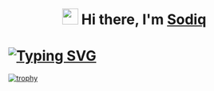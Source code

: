 <h1 align="center"><img src="https://github.com/blackcater/blackcater/raw/main/images/Hi.gif" height="32"/> Hi there, I'm <a href="https://CloseCoder.cf" target="_blank">Sodiq</a> 
</h1>

# [![Typing SVG](https://readme-typing-svg.herokuapp.com?color=47B8F7&lines=Computer+science+student;Developer+from+Uzbekistan)](https://git.io/typing-svg)
[![trophy](https://github-profile-trophy.vercel.app/?username=CloseCoder)](https://github.com/CloseCoder/github-profile-trophy)
<!---
CloseCoder/CloseCoder is a ✨ special ✨ repository because its `README.md` (this file) appears on your GitHub profile.
You can click the Preview link to take a look at your changes.
--->
